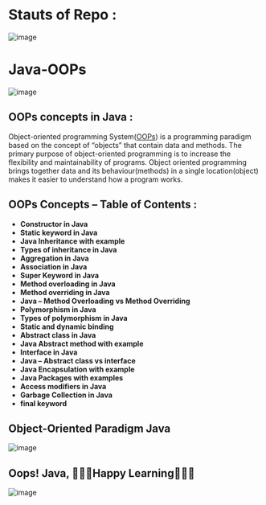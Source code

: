 # Stauts of Repo : 
![image](https://user-images.githubusercontent.com/67740644/141652483-cab53517-db91-4857-9ab5-ac822ebbade1.png)


# Java-OOPs
![image](https://user-images.githubusercontent.com/67740644/141652150-a1d0e14e-fd0f-42b1-af4c-291fe90d1035.png)

## OOPs concepts in Java :
Object-oriented programming System([OOPs](https://beginnersbook.com/2013/04/oops-concepts/)) is a programming paradigm based on the concept of “objects” that contain data and methods. The primary purpose of object-oriented programming is to increase the flexibility and maintainability of programs. Object oriented programming brings together data and its behaviour(methods) in a single location(object) makes it easier to understand how a program works.

## OOPs Concepts – Table of Contents :

- **Constructor in Java**
- **Static keyword in Java**
- **Java Inheritance with example**
- **Types of inheritance in Java**
- **Aggregation in Java**
- **Association in Java**
- **Super Keyword in Java**
- **Method overloading in Java**
- **Method overriding in Java**
- **Java – Method Overloading vs Method Overriding**
- **Polymorphism in Java**
- **Types of polymorphism in Java**
- **Static and dynamic binding**
- **Abstract class in Java**
- **Java Abstract method with example**
- **Interface in Java**
- **Java – Abstract class vs interface**
- **Java Encapsulation with example**
- **Java Packages with examples**
- **Access modifiers in Java**
- **Garbage Collection in Java**
- **final keyword**

## Object-Oriented Paradigm Java

![image](https://user-images.githubusercontent.com/67740644/141652244-5888c673-8b6a-40d6-b58c-03170a9a5808.png)

## Oops! Java, 🎊🎉🎈Happy Learning🎈🎉🎊
![image](https://user-images.githubusercontent.com/67740644/141652359-e7da357c-2ca1-4c42-8f0c-7aa35ba57a20.png)



